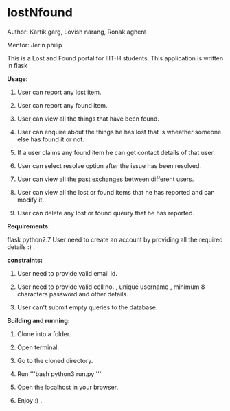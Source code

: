 # lostNfound

Author: Kartik garg, Lovish narang, Ronak aghera

Mentor: Jerin philip


This is a Lost and Found portal for IIIT-H students.
This application is written in flask


**Usage:**

1. User can report any lost item.

2. User can report any found item.

3. User can view all the things that have been found.

4. User can enquire about the things he has lost that is wheather someone else has found it or  not. 

5. If a user claims any found item he can get contact details of that user.

6. User can select resolve option after the issue has been resolved.

7. User can view all the past exchanges between different users.

8. User can view all the lost or found items that he has reported and can modify it.

9. User can delete any lost or found queury that he has reported.




**Requirements:**

flask
python2.7
User need to create an account by providing all the required details :) .



**constraints:**

1. User need to provide valid email id.

2. User need to provide valid cell no. , unique username , minimum 8 characters password and other details.

3. User can't submit empty queries to the database.




**Building and running:**

1. Clone into a folder.

2. Open terminal.

3. Go to the cloned directory.

4. Run '''bash 
           python3 run.py 
       '''

5. Open the localhost in your browser.

6. Enjoy :) .



